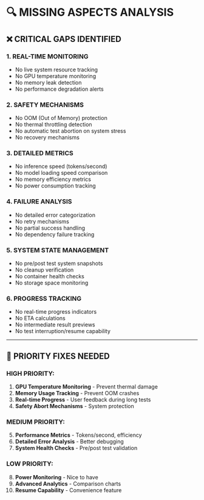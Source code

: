 # 🔍 MISSING ASPECTS ANALYSIS

## ❌ **CRITICAL GAPS IDENTIFIED**

### 1. **REAL-TIME MONITORING**
- No live system resource tracking
- No GPU temperature monitoring
- No memory leak detection
- No performance degradation alerts

### 2. **SAFETY MECHANISMS**
- No OOM (Out of Memory) protection
- No thermal throttling detection
- No automatic test abortion on system stress
- No recovery mechanisms

### 3. **DETAILED METRICS**
- No inference speed (tokens/second)
- No model loading speed comparison
- No memory efficiency metrics
- No power consumption tracking

### 4. **FAILURE ANALYSIS**
- No detailed error categorization
- No retry mechanisms
- No partial success handling
- No dependency failure tracking

### 5. **SYSTEM STATE MANAGEMENT**
- No pre/post test system snapshots
- No cleanup verification
- No container health checks
- No storage space monitoring

### 6. **PROGRESS TRACKING**
- No real-time progress indicators
- No ETA calculations
- No intermediate result previews
- No test interruption/resume capability

---

## 🎯 **PRIORITY FIXES NEEDED**

### **HIGH PRIORITY:**
1. **GPU Temperature Monitoring** - Prevent thermal damage
2. **Memory Usage Tracking** - Prevent OOM crashes
3. **Real-time Progress** - User feedback during long tests
4. **Safety Abort Mechanisms** - System protection

### **MEDIUM PRIORITY:**
5. **Performance Metrics** - Tokens/second, efficiency
6. **Detailed Error Analysis** - Better debugging
7. **System Health Checks** - Pre/post test validation

### **LOW PRIORITY:**
8. **Power Monitoring** - Nice to have
9. **Advanced Analytics** - Comparison charts
10. **Resume Capability** - Convenience feature
